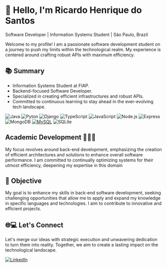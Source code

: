 
# 👋 Hello, I'm Ricardo Henrique do Santos

 Software Developer | Information Systems Student | São Paulo, Brazil

Welcome to my profile! I am a passionate software development student on a journey to push my limits within the technological realm. My experience is centered around crafting robust APIs with maximum efficiency.
## 📚 Summary

- Information Systems Student at FIAP.
- Backend-focused Software Developer.
- Specialized in creating efficient infrastructures and robust APIs.
- Committed to continuous learning to stay ahead in the ever-evolving tech landscape.

  
![Java](https://img.shields.io/badge/java-%23ED8B00.svg?style=for-the-badge&logo=openjdk&logoColor=white) ![Pyton](https://img.shields.io/badge/Python-3776AB?style=for-the-badge&logo=python&logoColor=white) ![Django](https://img.shields.io/badge/Django-092E20?style=for-the-badge&logo=django&logoColor=white) ![TypeScript](https://img.shields.io/badge/-TypeScript-%23007ACC?style=for-the-badge&logo=typescript&logoColor=white) ![JavaScript](https://img.shields.io/badge/-JavaScript-%23F7DF1E?style=for-the-badge&logo=javascript&logoColor=white) ![Node.js](https://img.shields.io/badge/-Node.js-%23339933?style=for-the-badge&logo=node.js&logoColor=white) ![Express](https://img.shields.io/badge/-Express-%23000000?style=for-the-badge&logo=express&logoColor=white) ![MongoDB](https://img.shields.io/badge/-MongoDB-%2347A248?style=for-the-badge&logo=mongodb&logoColor=white) [![MySQL](https://img.shields.io/badge/-MySQL-%234479A1?style=for-the-badge&logo=mysql&logoColor=white)](https://www.mysql.com/) ![SQLite](https://img.shields.io/badge/sqlite-%2307405e.svg?style=for-the-badge&logo=sqlite&logoColor=white) 

## Academic Development 👨🏽‍🎓

My focus revolves around back-end development, emphasizing the creation of efficient architectures and solutions to enhance overall software performance. I am committed to continually optimizing systems for their utmost efficiency, deepening my expertise in this domain

## 🌟 Objective

My goal is to enhance my skills in back-end software development, seeking challenging opportunities that allow me to apply and expand my knowledge in specific languages and technologies. I aim to contribute to innovative and efficient projects.

## 🌐💻 Let's Connect
Let's merge our ideas with strategic execution and unwavering dedication to turn them into reality. Together, we aim to create a lasting impact on the technological landscape.

  <a href="https://www.linkedin.com/in/ricardo-santos-588119261/" target="_blank">
    <img loading="lazy" src="https://img.shields.io/badge/-LinkedIn-%230077B5?style=for-the-badge&logo=linkedin&logoColor=white" alt="LinkedIn">
  </a>

